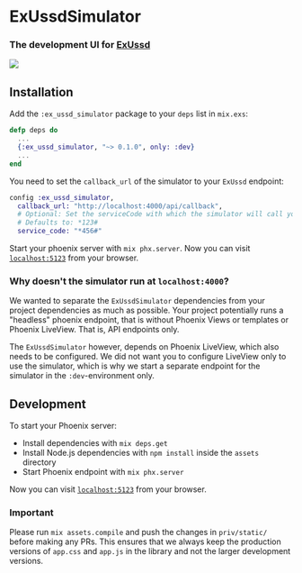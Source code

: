 # ExUssdSimulator
### The development UI for [ExUssd](https://github.com/beamkenya/ex_ussd)

![](screencast.gif)

## Installation

Add the `:ex_ussd_simulator` package to your `deps` list in `mix.exs`:

```elixir
defp deps do
  ...
  {:ex_ussd_simulator, "~> 0.1.0", only: :dev}
  ...
end
```

You need to set the `callback_url` of the simulator to your `ExUssd` endpoint:

```elixir
config :ex_ussd_simulator,
  callback_url: "http://localhost:4000/api/callback",
  # Optional: Set the serviceCode with which the simulator will call your endpoint.
  # Defaults to: *123#
  service_code: "*456#"
```

Start your phoenix server with `mix phx.server`. Now you can visit [`localhost:5123`](http://localhost:5123) from your browser.

### Why doesn't the simulator run at `localhost:4000`?

We wanted to separate the `ExUssdSimulator` dependencies from your project dependencies as much as possible. Your project potentially runs a "headless" phoenix endpoint, that is without Phoenix Views or templates or Phoenix LiveView. That is, API endpoints only. 

The `ExUssdSimulator` however, depends on Phoenix LiveView, which also needs to be configured. We did not want you to configure LiveView only to use the simulator, which is why we start a separate endpoint for the simulator in the `:dev`-environment only.

## Development

To start your Phoenix server:

  * Install dependencies with `mix deps.get`
  * Install Node.js dependencies with `npm install` inside the `assets` directory
  * Start Phoenix endpoint with `mix phx.server`

Now you can visit [`localhost:5123`](http://localhost:5123) from your browser.

### Important

Please run `mix assets.compile` and push the changes in `priv/static/` before making any PRs.
This ensures that we always keep the production versions of `app.css` and `app.js` in the library and not the larger development versions.
